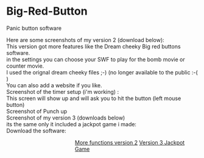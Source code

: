 # Big-Red-Button
Panic button software
<div class="icons">Here are some screenshots of my version 2 (download below):</div>
<div class="icons">
<div class="post_content clearfix">
<div class="post_content_inner clearfix">
<div class="post_media">
<div id="photoset_150862902099" class="photoset">
<div class="photoset_row photoset_row_1"><a id="photoset_link_150862902099_1" class="photoset_photo rapid-noclick-resp" href="https://66.media.tumblr.com/3a7272821eff366acbcdf33f3b6a7696/tumblr_oe0hd5QAxS1qleor2o2_500.png" data-enable-lightbox="1" data-photoset-index="1"><img class="" src="https://66.media.tumblr.com/3a7272821eff366acbcdf33f3b6a7696/tumblr_oe0hd5QAxS1qleor2o2_500.png" alt="" data-pin-url="http://dcnigma.tumblr.com/post/150862902099" data-pin-description="DCnigma" /></a></div>
</div>
</div>
<div class="photoset_row photoset_row_1"></div>
<div class="post_media">
<div id="photoset_150862902099" class="photoset">
<div class="photoset_row photoset_row_1">This version got more features like the Dream cheeky Big red buttons software.</div>
<div class="photoset_row photoset_row_1">in the settings you can choose your SWF to play for the bomb movie or counter movie.</div>
<div class="photoset_row photoset_row_1">I used the orignal dream cheeky files ;-) (no longer available to the public :-( )</div>
<div class="photoset_row photoset_row_1">You can also add a website if you like.</div>
<div class="photoset_row photoset_row_1"><a id="photoset_link_150862902099_2" class="photoset_photo rapid-noclick-resp" href="https://66.media.tumblr.com/afab47e10cd952851dbd9da8d9b753bd/tumblr_oe0hd5QAxS1qleor2o3_500.png" data-enable-lightbox="1" data-photoset-index="2"><img class="" src="https://66.media.tumblr.com/afab47e10cd952851dbd9da8d9b753bd/tumblr_oe0hd5QAxS1qleor2o3_500.png" alt="" data-pin-url="http://dcnigma.tumblr.com/post/150862902099" data-pin-description="DCnigma" /></a></div>
</div>
<div class="photoset_row photoset_row_1"></div>
<div id="photoset_150862902099" class="photoset">
<div class="photoset_row photoset_row_1">Screenshot of the timer setup (i'm working) :</div>
<div class="photoset_row photoset_row_1"><a id="photoset_link_150862902099_3" class="photoset_photo rapid-noclick-resp" href="https://67.media.tumblr.com/53252089e85f25a967351849358f311a/tumblr_oe0hd5QAxS1qleor2o4_500.png" data-enable-lightbox="1" data-photoset-index="3"><img class="" src="https://67.media.tumblr.com/53252089e85f25a967351849358f311a/tumblr_oe0hd5QAxS1qleor2o4_500.png" alt="" data-pin-url="http://dcnigma.tumblr.com/post/150862902099" data-pin-description="DCnigma" />
</a></div>
<div class="photoset_row photoset_row_1">This screen will show up and will ask you to hit the button (left mouse button)</div>
<div class="photoset_row photoset_row_1"><a id="photoset_link_150862902099_4" class="photoset_photo rapid-noclick-resp" href="https://66.media.tumblr.com/ae374fbf85b1ae673d22e28d49b538bf/tumblr_oe0hd5QAxS1qleor2o1_400.png" data-enable-lightbox="1" data-photoset-index="4"><img class="" src="https://66.media.tumblr.com/ae374fbf85b1ae673d22e28d49b538bf/tumblr_oe0hd5QAxS1qleor2o1_400.png" alt="" data-pin-url="http://dcnigma.tumblr.com/post/150862902099" data-pin-description="DCnigma" /></a></div>
</div>
<div class="photoset_row photoset_row_1"></div>
<div id="photoset_150862902099" class="photoset">
<div class="photoset_row photoset_row_1">Screenshot of Punch up</div>
<div class="photoset_row photoset_row_1"><a id="photoset_link_150862902099_5" class="photoset_photo rapid-noclick-resp" href="https://65.media.tumblr.com/aa732418703f26c253cbfc937b3de0ea/tumblr_oe0hd5QAxS1qleor2o5_1280.png" data-enable-lightbox="1" data-photoset-index="5"><img class="" src="https://67.media.tumblr.com/aa732418703f26c253cbfc937b3de0ea/tumblr_oe0hd5QAxS1qleor2o5_540.png" alt="" data-pin-url="http://dcnigma.tumblr.com/post/150862902099" data-pin-description="DCnigma" /></a></div>
</div>
</div>
</div>
</div>
<div class="post_footer clearfix" data-subview="footer">
<div class="post_notes" data-subview="notes"></div>
<div class="post_notes" data-subview="notes">Screenshot of my version 3 (downloads below)</div>
<div class="post_controls" data-subview="controls"></div>
</div>
its the same only it included a jackpot game i made:

</div>
<div class="icons">
<div class="post_content clearfix">
<div class="post_content_inner clearfix">
<div class="post_media">
<div id="photoset_150863288884" class="photoset">
<div class="photoset_row photoset_row_1"><a id="photoset_link_150863288884_1" class="photoset_photo rapid-noclick-resp" href="https://66.media.tumblr.com/991fde21494980e88b3cc313d9e250b5/tumblr_oe0hwvrwOf1qleor2o1_500.png" data-enable-lightbox="1" data-photoset-index="1"><img class="" src="https://66.media.tumblr.com/991fde21494980e88b3cc313d9e250b5/tumblr_oe0hwvrwOf1qleor2o1_500.png" alt="" data-pin-url="http://dcnigma.tumblr.com/post/150863288884" data-pin-description="DCnigma" /></a></div>
<div class="photoset_row photoset_row_1"><a id="photoset_link_150863288884_2" class="photoset_photo rapid-noclick-resp" href="https://66.media.tumblr.com/4dd3eb836d5f6893ec2bbd461fb78fe6/tumblr_oe0hwvrwOf1qleor2o2_1280.png" data-enable-lightbox="1" data-photoset-index="2"><img class="" src="https://67.media.tumblr.com/4dd3eb836d5f6893ec2bbd461fb78fe6/tumblr_oe0hwvrwOf1qleor2o2_540.png" alt="" data-pin-url="http://dcnigma.tumblr.com/post/150863288884" data-pin-description="DCnigma" /></a></div>
</div>
</div>
</div>
</div>
<div class="post_footer clearfix" data-subview="footer"></div>
Download the software:
<p style="padding-left: 180px;"><a href="https://dl.dropboxusercontent.com/u/49200304/Big_Red_Button_ver_2.rar">More functions version 2</a>
<a href="https://dl.dropboxusercontent.com/u/49200304/Big_Red_Button_ver_3.rar">Version 3 Jackpot Game</a></p>
